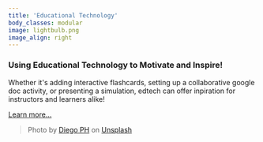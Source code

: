 ```yaml
---
title: 'Educational Technology'
body_classes: modular
image: lightbulb.png
image_align: right
---
```


### Using Educational Technology to Motivate and Inspire!
Whether it's adding interactive flashcards, setting up a collaborative google doc activity, or presenting a simulation, edtech can offer inpiration for instructors and learners alike!

[Learn more...](https://multi-access.twu.ca/media/edtech?classes=btn,mt-4,w-content,block)

> Photo by <a href="https://unsplash.com/@jdiegoph">Diego PH</a> on <a href="https://unsplash.com/photos/fIq0tET6llw">Unsplash</a>
